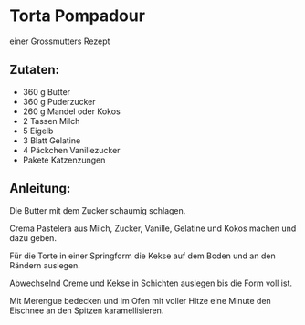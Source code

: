 Torta Pompadour
===
einer Grossmutters Rezept

Zutaten:
---
- 360 g Butter
- 360 g Puderzucker
- 260 g Mandel oder Kokos
- 2 Tassen Milch
- 5  Eigelb
- 3 Blatt Gelatine
- 4 Päckchen Vanillezucker
-  Pakete Katzenzungen

Anleitung:
---
Die Butter mit dem Zucker schaumig schlagen.

Crema Pastelera aus Milch, Zucker, Vanille, Gelatine und Kokos machen und dazu geben.

Für die Torte in einer Springform die Kekse auf dem Boden und an den Rändern auslegen.

Abwechselnd Creme und Kekse in Schichten auslegen bis die Form voll ist.

Mit Merengue bedecken und im Ofen mit voller Hitze eine Minute den Eischnee an den Spitzen karamellisieren.